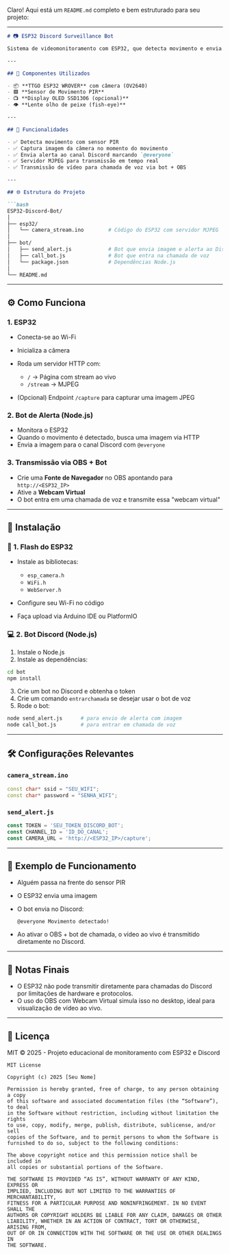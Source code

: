 Claro! Aqui está um `README.md` completo e bem estruturado para seu projeto:

---

````markdown
# 📷 ESP32 Discord Surveillance Bot

Sistema de videomonitoramento com ESP32, que detecta movimento e envia alertas ao Discord com imagem em tempo real. Também permite transmitir vídeo ao vivo em uma chamada do Discord via OBS.

---

## 🧩 Componentes Utilizados

- 📦 **TTGO ESP32 WROVER** com câmera (OV2640)
- 🟪 **Sensor de Movimento PIR**
- 📺 **Display OLED SSD1306 (opcional)**
- 👁️ **Lente olho de peixe (fish-eye)**

---

## 🚀 Funcionalidades

- ✅ Detecta movimento com sensor PIR
- ✅ Captura imagem da câmera no momento do movimento
- ✅ Envia alerta ao canal Discord marcando `@everyone`
- ✅ Servidor MJPEG para transmissão em tempo real
- ✅ Transmissão de vídeo para chamada de voz via bot + OBS

---

## 🌐 Estrutura do Projeto

```bash
ESP32-Discord-Bot/
│
├── esp32/
│   └── camera_stream.ino        # Código do ESP32 com servidor MJPEG
│
├── bot/
│   ├── send_alert.js            # Bot que envia imagem e alerta ao Discord
│   ├── call_bot.js              # Bot que entra na chamada de voz
│   └── package.json             # Dependências Node.js
│
└── README.md
````

---

## ⚙️ Como Funciona

### 1. ESP32

* Conecta-se ao Wi-Fi
* Inicializa a câmera
* Roda um servidor HTTP com:

  * `/` → Página com stream ao vivo
  * `/stream` → MJPEG
* (Opcional) Endpoint `/capture` para capturar uma imagem JPEG

### 2. Bot de Alerta (Node.js)

* Monitora o ESP32
* Quando o movimento é detectado, busca uma imagem via HTTP
* Envia a imagem para o canal Discord com `@everyone`

### 3. Transmissão via OBS + Bot

* Crie uma **Fonte de Navegador** no OBS apontando para `http://<ESP32_IP>`
* Ative a **Webcam Virtual**
* O bot entra em uma chamada de voz e transmite essa "webcam virtual"

---

## 🔧 Instalação

### 📲 1. Flash do ESP32

* Instale as bibliotecas:

  * `esp_camera.h`
  * `WiFi.h`
  * `WebServer.h`
* Configure seu Wi-Fi no código
* Faça upload via Arduino IDE ou PlatformIO

### 💻 2. Bot Discord (Node.js)

1. Instale o Node.js
2. Instale as dependências:

```bash
cd bot
npm install
```

3. Crie um bot no Discord e obtenha o token
4. Crie um comando `entrarchamada` se desejar usar o bot de voz
5. Rode o bot:

```bash
node send_alert.js      # para envio de alerta com imagem
node call_bot.js        # para entrar em chamada de voz
```

---

## 🛠️ Configurações Relevantes

### `camera_stream.ino`

```cpp
const char* ssid = "SEU_WIFI";
const char* password = "SENHA_WIFI";
```

### `send_alert.js`

```js
const TOKEN = 'SEU_TOKEN_DISCORD_BOT';
const CHANNEL_ID = 'ID_DO_CANAL';
const CAMERA_URL = 'http://<ESP32_IP>/capture';
```

---

## 🎥 Exemplo de Funcionamento

* Alguém passa na frente do sensor PIR

* O ESP32 envia uma imagem

* O bot envia no Discord:

  ```
  @everyone Movimento detectado!
  ```

* Ao ativar o OBS + bot de chamada, o vídeo ao vivo é transmitido diretamente no Discord.

---

## 📌 Notas Finais

* O ESP32 não pode transmitir diretamente para chamadas do Discord por limitações de hardware e protocolos.
* O uso do OBS com Webcam Virtual simula isso no desktop, ideal para visualização de vídeo ao vivo.

---

## 📃 Licença

MIT © 2025 - Projeto educacional de monitoramento com ESP32 e Discord

```
MIT License

Copyright (c) 2025 [Seu Nome]

Permission is hereby granted, free of charge, to any person obtaining a copy
of this software and associated documentation files (the “Software”), to deal
in the Software without restriction, including without limitation the rights
to use, copy, modify, merge, publish, distribute, sublicense, and/or sell  
copies of the Software, and to permit persons to whom the Software is  
furnished to do so, subject to the following conditions:

The above copyright notice and this permission notice shall be included in  
all copies or substantial portions of the Software.

THE SOFTWARE IS PROVIDED “AS IS”, WITHOUT WARRANTY OF ANY KIND, EXPRESS OR  
IMPLIED, INCLUDING BUT NOT LIMITED TO THE WARRANTIES OF MERCHANTABILITY,  
FITNESS FOR A PARTICULAR PURPOSE AND NONINFRINGEMENT. IN NO EVENT SHALL THE  
AUTHORS OR COPYRIGHT HOLDERS BE LIABLE FOR ANY CLAIM, DAMAGES OR OTHER  
LIABILITY, WHETHER IN AN ACTION OF CONTRACT, TORT OR OTHERWISE, ARISING FROM,  
OUT OF OR IN CONNECTION WITH THE SOFTWARE OR THE USE OR OTHER DEALINGS IN  
THE SOFTWARE.

```
